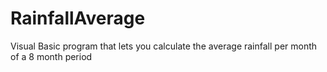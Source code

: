 # RainfallAverage
Visual Basic program that lets you calculate the average rainfall per month of a 8 month period
